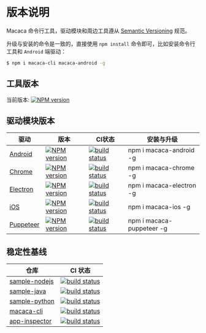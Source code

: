 # 版本说明

Macaca 命令行工具，驱动模块和周边工具遵从 [Semantic Versioning](//github.com/mojombo/semver) 规范。

升级与安装的命令是一致的，直接使用 `npm install` 命令即可，比如安装命令行工具和 `Android` 端驱动：

``` bash
$ npm i macaca-cli macaca-android -g
```

## 工具版本

当前版本: [![NPM version][npm-image]][npm-url]

[npm-image]: https://img.shields.io/npm/v/macaca-cli.svg?style=flat-square
[npm-url]: https://npmjs.org/package/macaca-cli

## 驱动模块版本

| 驱动                                               | 版本                                     | CI状态                                           | 安装与升级                 |
| -------------------------------------------------- | ---------------------------------------- | ------------------------------------------------ | -------------------------- |
| [Android](//github.com/macacajs/macaca-android)    | [![NPM version][npm-image-0]][npm-url-0] | [![build status][travis-image-0]][travis-url-0]  | npm i macaca-android -g    |
| [Chrome](//github.com/macacajs/macaca-chrome)      | [![NPM version][npm-image-1]][npm-url-1] | [![build status][travis-image-1]][travis-url-1]  | npm i macaca-chrome -g     |
| [Electron](//github.com/macacajs/macaca-electron)  | [![NPM version][npm-image-2]][npm-url-2] | [![build status][travis-image-2]][travis-url-2]  | npm i macaca-electron -g   |
| [iOS](//github.com/macacajs/macaca-ios)            | [![NPM version][npm-image-3]][npm-url-3] | [![build status][travis-image-3]][travis-url-3]  | npm i macaca-ios -g        |
| [Puppeteer](//github.com/macacajs/macaca-puppeteer)| [![NPM version][npm-image-4]][npm-url-4] | [![build status][travis-image-4]][travis-url-4]  | npm i macaca-puppeteer -g |

[npm-image-0]: https://img.shields.io/npm/v/macaca-android.svg?style=flat-square
[npm-url-0]: https://npmjs.org/package/macaca-android
[npm-image-1]: https://img.shields.io/npm/v/macaca-chrome.svg?style=flat-square
[npm-url-1]: https://npmjs.org/package/macaca-chrome
[npm-image-2]: https://img.shields.io/npm/v/macaca-electron.svg?style=flat-square
[npm-url-2]: https://npmjs.org/package/macaca-electron
[npm-image-3]: https://img.shields.io/npm/v/macaca-ios.svg?style=flat-square
[npm-url-3]: https://npmjs.org/package/macaca-ios
[npm-image-4]: https://img.shields.io/npm/v/macaca-puppeteer.svg?style=flat-square
[npm-url-4]: https://npmjs.org/package/macaca-puppeteer

[travis-image-0]: https://img.shields.io/travis/macacajs/macaca-android.svg?style=flat-square
[travis-url-0]: https://travis-ci.org/macacajs/macaca-android
[travis-image-1]: https://img.shields.io/travis/macacajs/macaca-chrome.svg?style=flat-square
[travis-url-1]: https://travis-ci.org/macacajs/macaca-chrome
[travis-image-2]: https://img.shields.io/travis/macacajs/macaca-electron.svg?style=flat-square
[travis-url-2]: https://travis-ci.org/macacajs/macaca-electron
[travis-image-3]: https://img.shields.io/travis/macacajs/macaca-ios.svg?style=flat-square
[travis-url-3]: https://travis-ci.org/macacajs/macaca-ios
[travis-image-4]: https://img.shields.io/travis/macacajs/macaca-puppeteer.svg?style=flat-square
[travis-url-4]: https://travis-ci.org/macacajs/macaca-puppeteer

## 稳定性基线

| 仓库     | CI 状态    |
| ---------- | --------- |
| [sample-nodejs](//github.com/macaca-sample/sample-nodejs) | [![build status][travis-image1]][travis-url1] |
| [sample-java](//github.com/macaca-sample/sample-java) | [![build status][travis-image2]][travis-url2] |
| [sample-python](//github.com/macaca-sample/sample-python) | [![build status][travis-image3]][travis-url3] |
| [macaca-cli](//github.com/macacajs/macaca-cli) | [![build status][travis-image4]][travis-url4] |
| [app-inspector](//github.com/macacajs/app-inspector) | [![build status][travis-image5]][travis-url5] |

[travis-image1]: https://img.shields.io/travis/macaca-sample/sample-nodejs.svg?style=flat-square
[travis-url1]: https://travis-ci.org/macaca-sample/sample-nodejs
[travis-image2]: https://img.shields.io/travis/macaca-sample/sample-java.svg?style=flat-square
[travis-url2]: https://travis-ci.org/macaca-sample/sample-java
[travis-image3]: https://img.shields.io/travis/macaca-sample/sample-python.svg?style=flat-square
[travis-url3]: https://travis-ci.org/macaca-sample/sample-python
[travis-image4]: https://img.shields.io/travis/macacajs/macaca-cli.svg?style=flat-square
[travis-url4]: https://travis-ci.org/macacajs/macaca-cli
[travis-image5]: https://img.shields.io/travis/macacajs/app-inspector.svg?style=flat-square
[travis-url5]: https://travis-ci.org/macacajs/app-inspector
